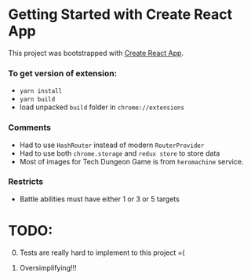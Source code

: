 # Getting Started with Create React App
This project was bootstrapped with [Create React App](https://github.com/facebook/create-react-app).

### To get version of extension:
 - `yarn install`
 - `yarn build`
 - load unpacked `build` folder in `chrome://extensions`

### Comments
 - Had to use `HashRouter` instead of modern `RouterProvider`
 - Had to use both `chrome.storage` and `redux store` to store data
 - Most of images for Tech Dungeon Game is from `heromachine` service.

### Restricts
 - Battle abilities must have either 1 or 3 or 5 targets

 # TODO:
 0) Tests are really hard to implement to this project =(

    
 1) Oversimplifying!!!